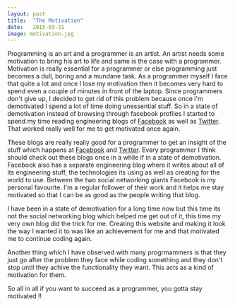```yaml
---
layout: post
title:  "The Motivation"
date:   2015-03-31
image: motivation.jpg
---
```


Programming is an art and a programmer is an artist. An artist needs some motivation to bring his art to life and same is the case with a programmer. Motivation is really essential for a programmer or else programming just becomes a dull, boring and a mundane task.
As a programmer myself I face that quite a lot and once I lose my motivation then it becomes very hard to spend even a couple of minutes in front of the laptop. Since programmers don't give up, I decided to get rid of this problem because once i'm demotivated I spend a lot of time doing unessential stuff. So in a state of demotivation instead of browsing through facebook profiles I started to spend my time reading engineering blogs of [Facebook][fb] as well as [Twitter][tweet]. That worked really well for me to get motivated once again.


These blogs are really really good for a programmer to get an insight of the stuff which happens at [Facebook][fb] and [Twitter][tweet]. Every programmer I think should check out these blogs once in a while if in a state of demotivation. Facebook also has a separate engineering blog where it writes about all of its engineering stuff, the technologies its using as well as creating for the world to use.
Between the two social networking giants Facebook is my personal favourite. I'm a regular follower of their work and it helps me stay motivated so that I can be as good as the people writing that blog.


I have been in a state of demotivation for a long time now but this time its not the social networking blog which helped me get out of it, this time my very own blog did the trick for me.
Creating this website and making it look the way I wanted it to was like an achievement for me and that motivated me to continue coding again.


Another thing which I have observed with many progrmammers is that they just go after the problem they face while coding something and they don't stop until they achive the functionality they want. This acts as a kind of motivation for them. 


So all in all if you want to succeed as a programmer, you gotta stay motivated !! 

[fb]:      https://code.facebook.com/
[tweet]: https://engineering.twitter.com/